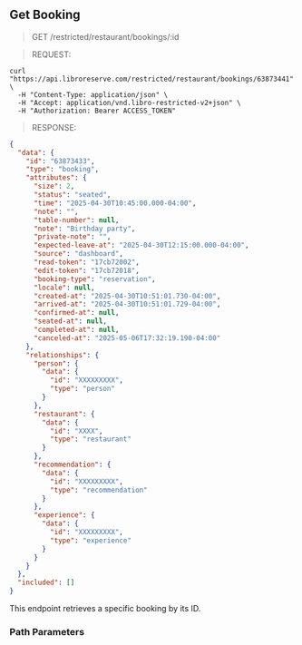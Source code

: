 ## Get Booking

> <span class="method get">GET</span> /restricted/restaurant/bookings/:id

> REQUEST:

```shell
curl "https://api.libroreserve.com/restricted/restaurant/bookings/63873441" \
  -H "Content-Type: application/json" \
  -H "Accept: application/vnd.libro-restricted-v2+json" \
  -H "Authorization: Bearer ACCESS_TOKEN"
```


> RESPONSE:

```json
{
  "data": {
    "id": "63873433",
    "type": "booking",
    "attributes": {
      "size": 2,
      "status": "seated",
      "time": "2025-04-30T10:45:00.000-04:00",
      "note": "",
      "table-number": null,
      "note": "Birthday party",
      "private-note": "",
      "expected-leave-at": "2025-04-30T12:15:00.000-04:00",
      "source": "dashboard",
      "read-token": "17cb72002",
      "edit-token": "17cb72018",
      "booking-type": "reservation",
      "locale": null,
      "created-at": "2025-04-30T10:51:01.730-04:00",
      "arrived-at": "2025-04-30T10:51:01.729-04:00",
      "confirmed-at": null,
      "seated-at": null,
      "completed-at": null,
      "canceled-at": "2025-05-06T17:32:19.190-04:00"
    },
    "relationships": {
      "person": {
        "data": {
          "id": "XXXXXXXXX",
          "type": "person"
        }
      },
      "restaurant": {
        "data": {
          "id": "XXXX",
          "type": "restaurant"
        }
      },
      "recommendation": {
        "data": {
          "id": "XXXXXXXXX",
          "type": "recommendation"
        }
      },
      "experience": {
        "data": {
          "id": "XXXXXXXXX",
          "type": "experience"
        }
      }
    }
  },
  "included": []
}
```

This endpoint retrieves a specific booking by its ID.

### Path Parameters

<span class="dynamic-attributes" data-attr-type="bookingGet"></span>